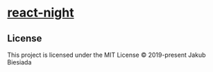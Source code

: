 # [react-night](https://github.com/jb1905/react-night)

## License
This project is licensed under the MIT License © 2019-present Jakub Biesiada
